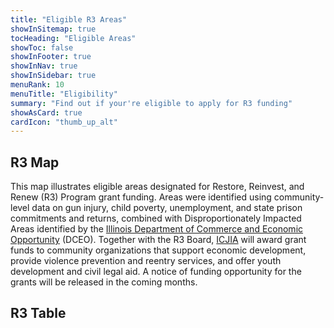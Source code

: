 ```yaml
---
title: "Eligible R3 Areas"
showInSitemap: true
tocHeading: "Eligible Areas"
showToc: false
showInFooter: true
showInNav: true
showInSidebar: true
menuRank: 10
menuTitle: "Eligibility"
summary: "Find out if your're eligible to apply for R3 funding"
showAsCard: true
cardIcon: "thumb_up_alt"
---
```


## R3 Map

This map illustrates eligible areas designated for Restore, Reinvest, and Renew (R3) Program grant funding. Areas were identified using community-level data on gun injury, child poverty, unemployment, and state prison commitments and returns, combined with Disproportionately Impacted Areas identified by the [Illinois Department of Commerce and Economic Opportunity](https://www2.illinois.gov/dceo/Pages/default.aspx) (DCEO). Together with the R3 Board, [ICJIA](https://icjia.illinois.gov) will award grant funds to community organizations that support economic development, provide violence prevention and reentry services, and offer youth development and civil legal aid. A notice of funding opportunity for the grants will be released in the coming months.

<MapCensusTracts />

## R3 Table

<TableCensus/>
